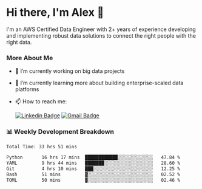 # Hi there, I'm Alex  👋

I'm an AWS Certified Data Engineer with 2+ years of experience developing and implementing robust data solutions to connect the right people with the right data. 

### More About Me

- 🔭 I’m currently working on big data projects
- 🌱 I’m currently learning more about building enterprise-scaled data platforms
- 📫 How to reach me:

  [![Linkedin Badge](https://img.shields.io/badge/LinkedIn-0077B5?style=for-the-badge&logo=linkedin&logoColor=white)](https://www.linkedin.com/in/itsalexchen) [![Gmail Badge](https://img.shields.io/badge/Gmail-D14836?style=for-the-badge&logo=gmail&logoColor=white)](mailto:itsalexchen@gmail.com)




### 📊 Weekly Development Breakdown
<!--START_SECTION:waka-->

```txt
Total Time: 33 hrs 51 mins

Python       16 hrs 17 mins  ████████████░░░░░░░░░░░░░   47.84 %
YAML         9 hrs 44 mins   ███████░░░░░░░░░░░░░░░░░░   28.60 %
Git          4 hrs 10 mins   ███░░░░░░░░░░░░░░░░░░░░░░   12.25 %
Bash         51 mins         ▓░░░░░░░░░░░░░░░░░░░░░░░░   02.52 %
TOML         50 mins         ▓░░░░░░░░░░░░░░░░░░░░░░░░   02.46 %
```

<!--END_SECTION:waka-->
